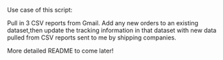 Use case of this script:

Pull in 3 CSV reports from Gmail. Add any new orders to an existing dataset,then update the tracking information in that dataset with new data pulled from CSV reports sent to me by shipping companies.

More detailed README to come later!
